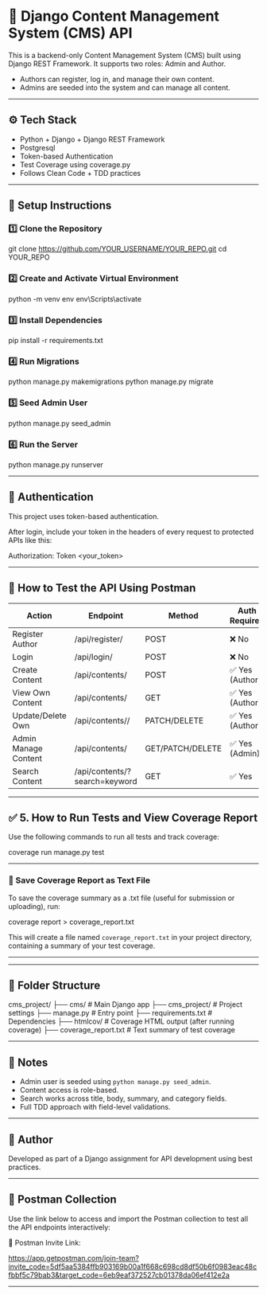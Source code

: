 # 📝 Django Content Management System (CMS) API

This is a backend-only Content Management System (CMS) built using Django REST Framework. It supports two roles: Admin and Author.

- Authors can register, log in, and manage their own content.
- Admins are seeded into the system and can manage all content.

---

## ⚙️ Tech Stack

- Python + Django + Django REST Framework
- Postgresql
- Token-based Authentication
- Test Coverage using coverage.py
- Follows Clean Code + TDD practices

---

## 🚀 Setup Instructions

### 1️⃣ Clone the Repository

git clone https://github.com/YOUR_USERNAME/YOUR_REPO.git
cd YOUR_REPO

### 2️⃣ Create and Activate Virtual Environment

python -m venv env
env\Scripts\activate       

### 3️⃣ Install Dependencies

pip install -r requirements.txt

### 4️⃣ Run Migrations

python manage.py makemigrations
python manage.py migrate

### 5️⃣ Seed Admin User

python manage.py seed_admin

### 6️⃣ Run the Server

python manage.py runserver

---

## 🔐 Authentication

This project uses token-based authentication.

After login, include your token in the headers of every request to protected APIs like this:

Authorization: Token <your_token>

---

## 🧪 How to Test the API Using Postman

| Action               | Endpoint                | Method        | Auth Required |
|----------------------|-------------------------|---------------|----------------|
| Register Author      | /api/register/          | POST          | ❌ No          |
| Login                | /api/login/             | POST          | ❌ No          |
| Create Content       | /api/contents/          | POST          | ✅ Yes (Author) |
| View Own Content     | /api/contents/          | GET           | ✅ Yes (Author) |
| Update/Delete Own    | /api/contents/<id>/     | PATCH/DELETE  | ✅ Yes (Author) |
| Admin Manage Content | /api/contents/          | GET/PATCH/DELETE | ✅ Yes (Admin) |
| Search Content       | /api/contents/?search=keyword | GET     | ✅ Yes         |

---

## ✅ 5. How to Run Tests and View Coverage Report

Use the following commands to run all tests and track coverage:

coverage run manage.py test

---

### 💾 Save Coverage Report as Text File

To save the coverage summary as a .txt file (useful for submission or uploading), run:

coverage report > coverage_report.txt

This will create a file named `coverage_report.txt` in your project directory, containing a summary of your test coverage.

---
---

## 📁 Folder Structure

cms_project/
├── cms/                    # Main Django app
├── cms_project/            # Project settings
├── manage.py               # Entry point
├── requirements.txt        # Dependencies
├── htmlcov/                # Coverage HTML output (after running coverage)
├── coverage_report.txt     # Text summary of test coverage

---

## 📌 Notes

- Admin user is seeded using `python manage.py seed_admin`.
- Content access is role-based.
- Search works across title, body, summary, and category fields.
- Full TDD approach with field-level validations.

---

## 👤 Author

Developed as part of a Django assignment for API development using best practices.

---

## 📮 Postman Collection

Use the link below to access and import the Postman collection to test all the API endpoints interactively:

🔗 Postman Invite Link:

https://app.getpostman.com/join-team?invite_code=5df5aa5384ffb903169b00a1f668c698cd8df50b6f0983eac48cfbbf5c79bab3&target_code=6eb9eaf372527cb01378da06ef412e2a

---
